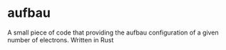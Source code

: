 # aufbau
A small piece of code that providing the aufbau configuration of a given number of electrons. Written in Rust
